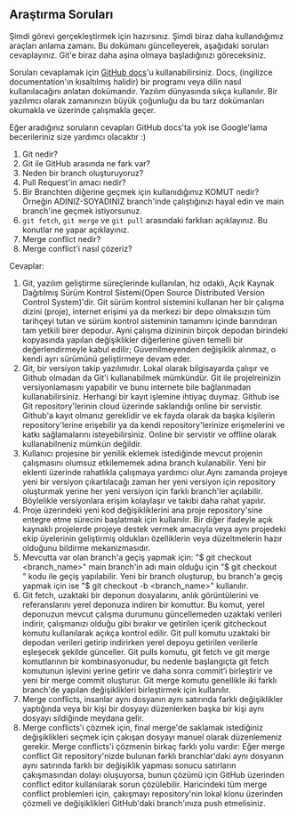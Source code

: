 ## Araştırma Soruları

Şimdi görevi gerçekleştirmek için hazırsınız. Şimdi biraz daha kullandığımız araçları anlama zamanı. Bu dokümanı güncelleyerek, aşağıdaki soruları cevaplayınız. Git'e biraz daha aşina olmaya başladığınızı göreceksiniz. 

Soruları cevaplamak için [GitHub docs](https://docs.github.com/en)'u kullanabilirsiniz. Docs, (ingilizce documentation'ın kısaltılmış halidir) bir programı veya dilin nasıl kullanılacağını anlatan dokümandır. Yazılım dünyasında sıkça kullanılır. Bir yazılımcı olarak zamanınızın büyük çoğunluğu da bu tarz dokümanları okumakla ve üzerinde çalışmakla geçer.

Eğer aradığınız soruların cevapları GitHub docs'ta yok ise Google'lama becerileriniz size yardımcı olacaktır :)

1. Git nedir?
2. Git ile GitHub arasında ne fark var?
3. Neden bir branch oluşturuyoruz? 
4. Pull Request'in amacı nedir?
5. Bir Branchten diğerine geçmek için kullanıdığımız KOMUT nedir? Örneğin ADINIZ-SOYADINIZ branch'inde çalıştığınızı hayal edin ve main branch'ine geçmek istiyorsunuz.
6. `git fetch`, `git merge` ve `git pull` arasındaki farklıarı açıklayınız. Bu konutlar ne yapar açıklayınız.
7. Merge conflict nedir?
8. Merge conflict'i nasıl çözeriz?

Cevaplar:
1. Git, yazılım geliştirme süreçlerinde kullanılan, hız odaklı, Açık Kaynak Dağıtılmış Sürüm Kontrol Sistemi(Open Source Distributed Version Control System)'dir. Git sürüm kontrol sistemini kullanan her bir çalışma dizini (proje), internet erişimi ya da merkezi bir depo olmaksızın tüm tarihçeyi tutan ve sürüm kontrol sisteminin tamamını içinde barındıran tam yetkili birer depodur. Ayni çalışma dizininin birçok depodan birindeki kopyasında yapılan değişiklikler diğerlerine güven temelli bir değerlendirmeyle kabul edilir; Güvenilmeyenden değişiklik alınmaz, o kendi ayrı sürümünü geliştirmeye devam eder.
2. Git, bir versiyon takip yazılımıdır. Lokal olarak bilgisayarda çalışır ve Github olmadan da Git'i kullanabilmek mümkündür. Git ile projelreinizin versiyonlamasını yapabilir ve bunu internete bile bağlanmadan kullanabilirsiniz. Herhangi bir kayıt işlemine ihtiyaç duymaz.
Github ise Git repository'lerinin cloud üzerinde saklandığı online bir servistir. Github'a kayıt olmanız gereklidir ve ek fayda olarak da başka kişilerin repository'lerine erişebilir ya da kendi repository'lerinize erişmelerini ve katkı sağlamalarını isteyebilirsiniz. Online bir servistir ve offline olarak kullanabilneniz mümkün değildir.
3. Kullanıcı projesine bir yenilik eklemek istediğinde mevcut projenin çalışmasını olumsuz etkilememek adına branch kulanabilir. Yeni bir eklenti üzerinde rahatlıkla çalışmaya yardımcı olur.Aynı zamanda projeye yeni bir versiyon çıkartılacağı zaman her yeni versiyon için repository oluşturmak yerine her yeni versiyon için farklı branch'ler açılabilir. Böylelikle versiyonlara erişim kolaylaşır ve takibi daha rahat yapılır.
4. Proje üzerindeki yeni kod değişikliklerini ana proje repository'sine entegre etme sürecini başlatmak için kullanılır. Bir diğer ifadeyle açık kaynaklı projelerde projeye destek vermek amacıyla veya aynı projedeki ekip üyelerinin geliştirmiş oldukları özelliklerin veya düzeltmelerin hazır olduğunu bildirme mekanizmasıdır. 
5. Mevcutta var olan branch'a geçiş yapmak için:
"$ git checkout <branch_name>"
main branch'in adı main olduğu için "$ git checkout <main>" kodu ile geçiş yapılabilir.
Yeni bir branch oluşturup, bu branch'a geçiş yapmak için ise "$ git checkout -b <branch_name>" kullanılır.
6. Git fetch, uzaktaki bir deponun dosyalarını, anlık görüntülerini ve referanslarını yerel deponuza indiren bir komuttur. Bu komut, yerel deponuzun mevcut çalışma durumunu güncellemeden uzaktaki verileri indirir, çalışmanızı olduğu gibi bırakır ve getirilen içerik gitcheckout komutu kullanılarak açıkça kontrol edilir.
Git pull komutu uzaktaki bir depodan verileri getirip indirirken yerel depoyu getirilen verilerle eşleşecek şekilde günceller. Git pulls komutu, git fetch ve git merge komutlarının bir kombinasyonudur, bu nedenle başlangıçta git fetch komutunun işlevini yerine getirir ve daha sonra commit’i birleştirir ve yeni bir merge commit oluşturur.
Git merge komutu genellikle iki farklı branch'de yapılan değişiklikleri birleştirmek için kullanılır.
7. Merge conflicts, insanlar aynı dosyanın aynı satırında farklı değişiklikler yaptığında veya bir kişi bir dosyayı düzenlerken başka bir kişi aynı dosyayı sildiğinde meydana gelir.
8. Merge conflicts'i çözmek için, final merge'de saklamak istediğiniz değişiklikleri seçmek için çakışan dosyayı manuel olarak düzenlemeniz gerekir. Merge conflicts'i çözmenin birkaç farklı yolu vardır:
Eğer merge conflict Git repository'nizde bulunan farklı branchlar'daki aynı dosyanın aynı satırında farklı bir değişiklik yapması sonucu satırların çakışmasından dolayı oluşuyorsa, bunun çözümü için GitHub üzerinden conflict editor kullanılarak sorun çözülebilir.
Haricindeki tüm merge conflict problemleri için, çakışmayı repository'nin lokal klonu üzerinden çözmeli ve değişiklikleri GitHub'daki branch'ınıza push etmelisiniz.
